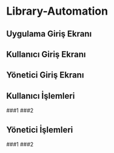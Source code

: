 # Library-Automation
 
## Uygulama Giriş Ekranı

## Kullanıcı Giriş Ekranı

## Yönetici Giriş Ekranı

## Kullanıcı İşlemleri

###1
###2


## Yönetici İşlemleri

###1
###2
